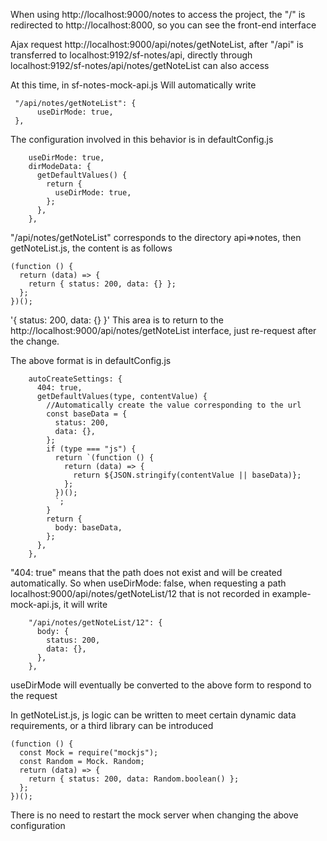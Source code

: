 When using http://localhost:9000/notes to access the project, the "/" is redirected to http://localhost:8000, so you can see the front-end interface

Ajax request http://localhost:9000/api/notes/getNoteList, after "/api" is transferred to localhost:9192/sf-notes/api, directly through localhost:9192/sf-notes/api/notes/getNoteList can also access

At this time, in sf-notes-mock-api.js Will automatically write

````
 "/api/notes/getNoteList": {
      useDirMode: true,
 },
````

The configuration involved in this behavior is in defaultConfig.js

````
    useDirMode: true,
    dirModeData: {
      getDefaultValues() {
        return {
          useDirMode: true,
        };
      },
    },
````

"/api/notes/getNoteList" corresponds to the directory api=>notes, then getNoteList.js, the content is as follows

````
(function () {
  return (data) => {
    return { status: 200, data: {} };
  };
})();
````

'{ status: 200, data: {} }' This area is to return to the http://localhost:9000/api/notes/getNoteList interface, just re-request after the change.

The above format is in defaultConfig.js

````
    autoCreateSettings: {
      404: true,
      getDefaultValues(type, contentValue) {
        //Automatically create the value corresponding to the url
        const baseData = {
          status: 200,
          data: {},
        };
        if (type === "js") {
          return `(function () {
            return (data) => {
              return ${JSON.stringify(contentValue || baseData)};
            };
          })();
          `;
        }
        return {
          body: baseData,
        };
      },
    },
````

"404: true" means that the path does not exist and will be created automatically. So when useDirMode: false, when requesting a path localhost:9000/api/notes/getNoteList/12 that is not recorded in example-mock-api.js, it will write

````
    "/api/notes/getNoteList/12": {
      body: {
        status: 200,
        data: {},
      },
    },
````

useDirMode will eventually be converted to the above form to respond to the request

In getNoteList.js, js logic can be written to meet certain dynamic data requirements, or a third library can be introduced

````
(function () {
  const Mock = require("mockjs");
  const Random = Mock. Random;
  return (data) => {
    return { status: 200, data: Random.boolean() };
  };
})();
````

There is no need to restart the mock server when changing the above configuration